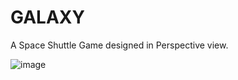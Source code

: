 # GALAXY
A Space Shuttle Game designed in Perspective view.

![image](https://user-images.githubusercontent.com/72014513/194849048-7dfb8fc3-23a3-470b-a5c9-439f85a11206.png)
